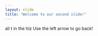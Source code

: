 ```yaml
---
layout: slide
title: "Welcome to our second slide!"
---
```

ali t in the hiz
Use the left arrow to go back!
